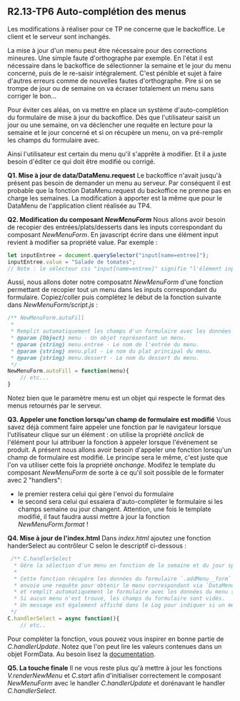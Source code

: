 ## R2.13-TP6 Auto-complétion des menus

Les modifications à réaliser pour ce TP ne concerne que le backoffice. Le client et le serveur sont inchangés.

La mise à jour d'un menu peut être nécessaire pour des corrections mineures. Une simple faute
d'orthographe par exemple. En l'état il est nécessaire dans le backoffice de sélectionner la semaine
et le jour du menu concerné, puis de le re-saisir intégralement. C'est pénible et sujet à faire d'autres
erreurs comme de nouvelles fautes d'orthographe. Pire si on se trompe de jour ou de semaine on va
écraser totalement un menu sans corriger le bon...

Pour éviter ces aléas, on va mettre en place un système d'auto-complétion du formulaire de mise à jour
du backoffice. Dès que l'utilisateur saisit un jour ou une semaine, on va déclencher une requête en lecture
pour la semaine et le jour concerné et si on récupère un menu, on va pré-remplir les champs du formulaire
avec.

Ainsi l'utilisateur est certain du menu qu'il s'apprête à modifier. Et il a juste besoin d'éditer ce qui
doit être modifié ou corrigé.


**Q1. Mise à jour de data/DataMenu.request**
Le backoffice n'avait jusqu'à présent pas besoin de demander un menu au serveur.
Par conséquent il est probable que la fonction DataMenu.request du backoffice ne prenne pas en charge les semaines.
La modification à apporter est la même que pour le DataMenu de l'application client réalisée au TP4.

**Q2. Modification du composant _NewMenuForm_**
Nous allons avoir besoin de recopier des entrées/plats/desserts dans les inputs correspondant du composant
_NewMenuForm_. En javascript écrire dans une élément input revient à modifier sa propriété value.
Par exemple : 
```js
let inputEntree = document.querySelector("input[name=entree]"); 
inputEntree.value = "Salade de tomates";
// Note : le sélecteur css "input[name=entree]" signifie "l'élément input dont la propriété name vaut 'entree'"
```
Aussi, nous allons doter notre composatnt _NewMenuForm_ d'une fonction permettant de recopier tout un menu
dans les inputs correspondant du formulaire. Copiez/coller puis complétez le début de la fonction suivante
dans _NewMenuForm/script.js_ :
```js
/** NewMenuForm.autoFill
 * 
 * Remplit automatiquement les champs d'un formulaire avec les données d'un menu.
 * @param {Object} menu - Un objet représentant un menu.
 * @param {string} menu.entree - Le nom de l'entrée du menu.
 * @param {string} menu.plat - Le nom du plat principal du menu.
 * @param {string} menu.dessert - Le nom du dessert du menu.
 */
NewMenuForm.autoFill = function(menu){
    // etc...
}
```
Notez bien que le paramètre menu est un objet qui respecte le format des menus
retournés par le serveur.

**Q3. Appeler une fonction lorsqu'un champ de formulaire est modifié** 
Vous savez déjà comment faire appeler une fonction par le navigateur lorsque l'utilisateur
clique sur un élément : on utilise la propriété _onclick_ de l'élément pour lui attribuer
la fonction à appeler lorsque l'événement se produit.
A présent nous allons avoir besoin d'appeler une fonction lorsqu'un champ de formulaire
est modifié. Le principe sera le même, c'est juste que l'on va utiliser cette fois la 
propriété _onchange_.
Modifez le template du composant _NewMenuForm_ de sorte à ce qu'il soit possible de le formater avec 2 "handlers": 
- le premier restera celui qui gère l'envoi du formulaire
- le second sera celui qui essaiera d'auto-compléter le formulaire si les champs semaine ou jour changent.
Attention, une fois le template modifié, il faut faudra aussi mettre à jour la fonction
_NewMenuForm.format_ !

**Q4. Mise à jour de l'index.html**
Dans _index.html_ ajoutez une fonction handerSelect au contrôleur C selon le descriptif
ci-dessous :
```js
 /** C.handlerSelect
  * Gère la sélection d'un menu en fonction de la semaine et du jour spécifiés dans le formulaire.
  *
  * Cette fonction récupère les données du formulaire `.addMenu__form` (semaine et jour),
  * envoie une requête pour obtenir le menu correspondant via `DataMenu.request`, 
  * et remplit automatiquement le formulaire avec les données du menu si elles existent.
  * Si aucun menu n'est trouvé, les champs du formulaire sont vidés.
  * Un message est également affiché dans le Log pour indiquer si un menu a été trouvé ou non.
 */
C.handlerSelect = async function(){
    // etc..
```
Pour compléter la fonction, vous pouvez vous inspirer en bonne partie de _C.handlerUpdate_.
Notez que l'on peut lire les valeurs contenues dans un objet FormData.
Au besoin lisez la [documentation](https://developer.mozilla.org/en-US/docs/Web/API/FormData/get).

**Q5. La touche finale**
Il ne vous reste plus qu'à mettre à jour les fonctions _V.renderNewMenu_ et _C.start_ afin d'initialiser correctement le composant _NewMenuForm_ avec le handler _C.handlerUpdate_ et dorénavant le handler _C.handlerSelect_.